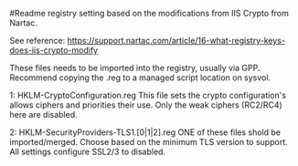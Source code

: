 #Readme
registry setting based on the modifications from IIS Crypto from Nartac.

See reference: https://support.nartac.com/article/16-what-registry-keys-does-iis-crypto-modify

These files needs to be imported into the registry, usually via GPP.
Recommend copying the .reg to a managed script location on sysvol.

1: HKLM-CryptoConfiguration.reg
This file sets the crypto configuration's allows ciphers and priorities their use.
Only the weak ciphers (RC2/RC4) here are disabled.

2: HKLM-SecurityProviders-TLS1.[0|1|2].reg
ONE of these files shold be imported/merged.
Choose based on the minimum TLS version to support.
All settings configure SSL2/3 to disabled.
